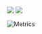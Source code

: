 ![](https://github-readme-stats.vercel.app/api?username=enkilee)
![](https://github-readme-streak-stats.herokuapp.com/?user=enkilee&theme=light&hide_border=false)

![Metrics](https://metrics.lecoq.io/enkilee?template=classic&base.indepth=true&isocalendar=1&achievements=1&base=header%2C%20activity%2C%20community%2C%20repositories%2C%20metadata&base.indepth=true&base.hireable=false&base.skip=false&isocalendar=false&isocalendar.duration=full-year&achievements=false&achievements.threshold=C&achievements.secrets=true&achievements.display=detailed&achievements.limit=0&config.timezone=Asia%2FShanghai&config.twemoji=true&config.octicon=true)
